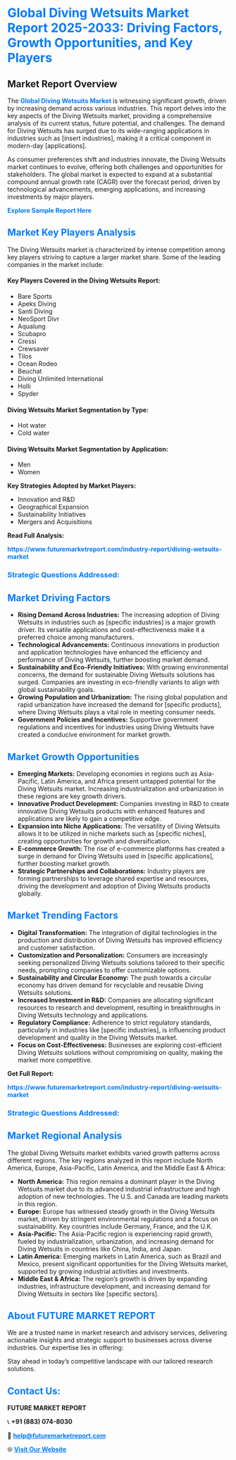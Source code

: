 <h1 style="color: #007BFF;">Global Diving Wetsuits Market Report 2025-2033: Driving Factors, Growth Opportunities, and Key Players</h1>

<section id="overview">
<h2>Market Report Overview</h2>
<p>The <a href="https://www.futuremarketreport.com/industry-report/diving-wetsuits-market" style="color: #007BFF; text-decoration: none;"><strong>Global Diving Wetsuits Market</strong></a> is witnessing significant growth, driven by increasing demand across various industries. This report delves into the key aspects of the Diving Wetsuits market, providing a comprehensive analysis of its current status, future potential, and challenges. The demand for Diving Wetsuits has surged due to its wide-ranging applications in industries such as [insert industries], making it a critical component in modern-day [applications].</p>
<p>As consumer preferences shift and industries innovate, the Diving Wetsuits market continues to evolve, offering both challenges and opportunities for stakeholders. The global market is expected to expand at a substantial compound annual growth rate (CAGR) over the forecast period, driven by technological advancements, emerging applications, and increasing investments by major players.</p>
</section>

<section id="overview">
<p><a href="https://www.futuremarketreport.com/request-sample/reportId=92394" style="color: #007BFF; text-decoration: none;"><strong>Explore Sample Report Here</strong></a></p>
</section>

<section id="key-players">
<h2 style="color: #007BFF;">Market Key Players Analysis</h2>
<p>The Diving Wetsuits market is characterized by intense competition among key players striving to capture a larger market share. Some of the leading companies in the market include:</p>
<h4>Key Players Covered in the Diving Wetsuits Report:</h4>
<ul><li>Bare Sports</li><li>Apeks Diving</li><li>Santi Diving</li><li>NeoSport Divr</li><li>Aqualung</li><li>Scubapro</li><li>Cressi</li><li>Crewsaver</li><li>Tilos</li><li>Ocean Rodeo</li><li>Beuchat</li><li>Diving Unlimited International</li><li>Holli</li><li>Spyder</li></ul>
<h4>Diving Wetsuits Market Segmentation by Type:</h4>
<ul><li>Hot water</li><li>Cold water</li></ul>

<h4>Diving Wetsuits Market Segmentation by Application:</h4>
<ul><li>Men</li><li>Women</li></ul>
<p><strong>Key Strategies Adopted by Market Players:</strong></p>
<ul>
<li>Innovation and R&D</li>
<li>Geographical Expansion</li>
<li>Sustainability Initiatives</li>
<li>Mergers and Acquisitions</li>
</ul>
</section>

<section>
<p><strong>Read Full Analysis: </strong></p><a href="https://www.futuremarketreport.com/industry-report/diving-wetsuits-market" style="color: #007BFF; text-decoration: none;"><strong>https://www.futuremarketreport.com/industry-report/diving-wetsuits-market</strong></a>
<h3 style="color: #007BFF;">Strategic Questions Addressed:</h3>
</section>

<section id="driving-factors">
<h2 style="color: #007BFF;">Market Driving Factors</h2>
<ul>
<li><strong>Rising Demand Across Industries:</strong> The increasing adoption of Diving Wetsuits in industries such as [specific industries] is a major growth driver. Its versatile applications and cost-effectiveness make it a preferred choice among manufacturers.</li>
<li><strong>Technological Advancements:</strong> Continuous innovations in production and application technologies have enhanced the efficiency and performance of Diving Wetsuits, further boosting market demand.</li>
<li><strong>Sustainability and Eco-Friendly Initiatives:</strong> With growing environmental concerns, the demand for sustainable Diving Wetsuits solutions has surged. Companies are investing in eco-friendly variants to align with global sustainability goals.</li>
<li><strong>Growing Population and Urbanization:</strong> The rising global population and rapid urbanization have increased the demand for [specific products], where Diving Wetsuits plays a vital role in meeting consumer needs.</li>
<li><strong>Government Policies and Incentives:</strong> Supportive government regulations and incentives for industries using Diving Wetsuits have created a conducive environment for market growth.</li>
</ul>
</section>

<section id="growth-opportunities">
<h2 style="color: #007BFF;">Market Growth Opportunities</h2>
<ul>
<li><strong>Emerging Markets:</strong> Developing economies in regions such as Asia-Pacific, Latin America, and Africa present untapped potential for the Diving Wetsuits market. Increasing industrialization and urbanization in these regions are key growth drivers.</li>
<li><strong>Innovative Product Development:</strong> Companies investing in R&D to create innovative Diving Wetsuits products with enhanced features and applications are likely to gain a competitive edge.</li>
<li><strong>Expansion into Niche Applications:</strong> The versatility of Diving Wetsuits allows it to be utilized in niche markets such as [specific niches], creating opportunities for growth and diversification.</li>
<li><strong>E-commerce Growth:</strong> The rise of e-commerce platforms has created a surge in demand for Diving Wetsuits used in [specific applications], further boosting market growth.</li>
<li><strong>Strategic Partnerships and Collaborations:</strong> Industry players are forming partnerships to leverage shared expertise and resources, driving the development and adoption of Diving Wetsuits products globally.</li>
</ul>
</section>

<section id="trending-factors">
<h2 style="color: #007BFF;">Market Trending Factors</h2>
<ul>
<li><strong>Digital Transformation:</strong> The integration of digital technologies in the production and distribution of Diving Wetsuits has improved efficiency and customer satisfaction.</li>
<li><strong>Customization and Personalization:</strong> Consumers are increasingly seeking personalized Diving Wetsuits solutions tailored to their specific needs, prompting companies to offer customizable options.</li>
<li><strong>Sustainability and Circular Economy:</strong> The push towards a circular economy has driven demand for recyclable and reusable Diving Wetsuits solutions.</li>
<li><strong>Increased Investment in R&D:</strong> Companies are allocating significant resources to research and development, resulting in breakthroughs in Diving Wetsuits technology and applications.</li>
<li><strong>Regulatory Compliance:</strong> Adherence to strict regulatory standards, particularly in industries like [specific industries], is influencing product development and quality in the Diving Wetsuits market.</li>
<li><strong>Focus on Cost-Effectiveness:</strong> Businesses are exploring cost-efficient Diving Wetsuits solutions without compromising on quality, making the market more competitive.</li>
</ul>
</section>

<section>
<p><strong>Get Full Report: </strong></p><a href="https://www.futuremarketreport.com/industry-report/diving-wetsuits-market" style="color: #007BFF; text-decoration: none;"><strong>https://www.futuremarketreport.com/industry-report/diving-wetsuits-market</strong></a>
<h3 style="color: #007BFF;">Strategic Questions Addressed:</h3>
</section>


<section id="regional-analysis">
<h2 style="color: #007BFF;">Market Regional Analysis</h2>
<p>The global Diving Wetsuits market exhibits varied growth patterns across different regions. The key regions analyzed in this report include North America, Europe, Asia-Pacific, Latin America, and the Middle East & Africa:</p>
<ul>
<li><strong>North America:</strong> This region remains a dominant player in the Diving Wetsuits market due to its advanced industrial infrastructure and high adoption of new technologies. The U.S. and Canada are leading markets in this region.</li>
<li><strong>Europe:</strong> Europe has witnessed steady growth in the Diving Wetsuits market, driven by stringent environmental regulations and a focus on sustainability. Key countries include Germany, France, and the U.K.</li>
<li><strong>Asia-Pacific:</strong> The Asia-Pacific region is experiencing rapid growth, fueled by industrialization, urbanization, and increasing demand for Diving Wetsuits in countries like China, India, and Japan.</li>
<li><strong>Latin America:</strong> Emerging markets in Latin America, such as Brazil and Mexico, present significant opportunities for the Diving Wetsuits market, supported by growing industrial activities and investments.</li>
<li><strong>Middle East & Africa:</strong> The region’s growth is driven by expanding industries, infrastructure development, and increasing demand for Diving Wetsuits in sectors like [specific sectors].</li>
</ul>
</section>

<footer>
<h2 style="color: #007BFF;">About FUTURE MARKET REPORT</h2>
<p>We are a trusted name in market research and advisory services, delivering actionable insights and strategic support to businesses across diverse industries. Our expertise lies in offering:</p>

<p>Stay ahead in today’s competitive landscape with our tailored research solutions.</p>

<h2 style="color: #007BFF;">Contact Us:</h2>
<p><strong>FUTURE MARKET REPORT</strong></p>
<p>📞 <strong>+91 (883) 074-8030</strong></p>
<p>📧 <strong><a href="mailto:help@futuremarketreport.com" style="color: #007BFF;">help@futuremarketreport.com</a></strong></p>
<p>🌐 <strong><a href="https://www.futuremarketreport.com/" style="color: #007BFF;">Visit Our Website</a></strong></p>
</footer>